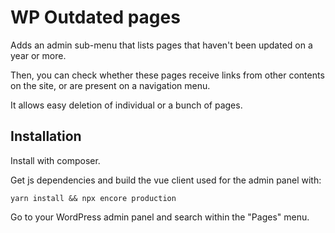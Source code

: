# WP Outdated pages

Adds an admin sub-menu that lists pages that haven't been updated on a year or more.

Then, you can check whether these pages receive links from other contents on the site, or are present on a navigation menu.

It allows easy deletion of individual or a bunch of pages.

## Installation

Install with composer.

Get js dependencies and build the vue client used for the admin panel with:

`yarn install && npx encore production`

Go to your WordPress admin panel and search within the "Pages" menu.
